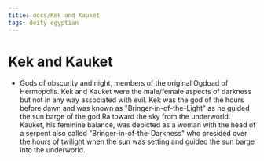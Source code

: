 ```yaml
---
title: docs/Kek and Kauket
tags: deity egyptian
---
```


# Kek and Kauket
- Gods of obscurity and night, members of the original Ogdoad of Hermopolis. Kek and Kauket were the male/female aspects of darkness but not in any way associated with evil. Kek was the god of the hours before dawn and was known as "Bringer-in-of-the-Light" as he guided the sun barge of the god Ra toward the sky from the underworld. Kauket, his feminine balance, was depicted as a woman with the head of a serpent also called "Bringer-in-of-the-Darkness" who presided over the hours of twilight when the sun was setting and guided the sun barge into the underworld.